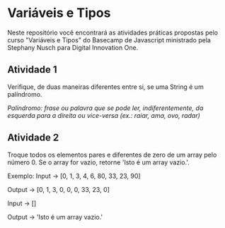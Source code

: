 ﻿# Variáveis e Tipos

Neste repositório você encontrará as atividades práticas propostas pelo curso "Variáveis e Tipos" do Basecamp de Javascript ministrado pela Stephany Nusch para Digital Innovation One.

## Atividade 1

Verifique, de duas maneiras diferentes entre si, se uma String é um palíndromo.

_Palíndromo: frase ou palavra que se pode ler, indiferentemente, da esquerda para a direita ou vice-versa (ex.: raiar, ama, ovo, radar)_

## Atividade 2

Troque todos os elementos pares e diferentes de zero de um array pelo número 0. Se o array for vazio, retorne 'Isto é um array vazio.'.

Exemplo:
Input -> [0, 1, 3, 4, 6, 80, 33, 23, 90]

Output -> [0, 1, 3, 0, 0, 0, 33, 23, 0]

Input -> []

Output -> 'Isto é um array vazio.'
